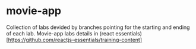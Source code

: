 # movie-app
Collection of labs devided by branches pointing for the starting and ending of each lab.
Movie-app labs details in (react essentials)[https://github.com/reactjs-essentials/training-content]
